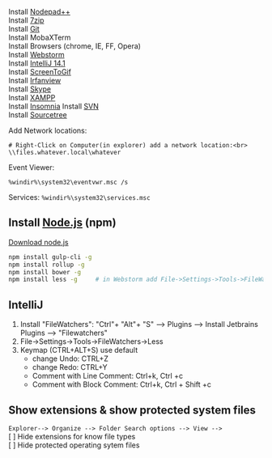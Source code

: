 Install [Nodepad++](https://notepad-plus-plus.org/download/v7.5.5.html)<br>
Install [7zip](https://www.7-zip.org/)<br>
Install [Git](https://git-scm.com/downloads)<br>
Install MobaXTerm<br>
Install Browsers (chrome, IE, FF, Opera)<br>
Install [Webstorm](https://download.jetbrains.com/webstorm/WebStorm-2017.3.5.exe)<br>
Install [IntelliJ 14.1](https://download.jetbrains.com/idea/ideaIU-14.1.7.exe)<br>
Install [ScreenToGif](http://www.screentogif.com/)<br>
Install [Irfanview](http://www.irfanview.com/)<br>
Install [Skype](https://www.skype.com/de/)<br>
Install [XAMPP](https://www.apachefriends.org/de/index.html)<br>
Install [Insomnia](https://insomnia.rest/download/)
Install [SVN](https://tortoisesvn.net/downloads.de.html) <br>
Install [Sourcetree](https://www.sourcetreeapp.com/)<br>	

Add Network locations:
```
# Right-Click on Computer(in explorer) add a network location:<br>
\\files.whatever.local\whatever
```

Event Viewer:
```
%windir%\system32\eventvwr.msc /s 
```

Services: 
`%windir%\system32\services.msc`
	
	
## Install [Node.js](https://nodejs.org/en/) (npm)
[Download node.js](https://nodejs.org/en/)

```bash
npm install gulp-cli -g	
npm install rollup -g	
npm install bower -g 	
npm install less -g     # in Webstorm add File->Settings->Tools->FileWatchers->Less
```

## IntelliJ
1. Install "FileWatchers": "Ctrl"+ "Alt"+ "S"  --> Plugins --> Install Jetbrains Plugins --> "Filewatchers"
2. File->Settings->Tools->FileWatchers->Less
3. Keymap (CTRL+ALT+S) use default
	* change Undo: CTRL+Z
	* change Redo: CTRL+Y
	* Comment with Line Comment: Ctrl+k, Ctrl +c
	* Comment with Block Comment: Ctrl+k, Ctrl + Shift +c


## Show extensions & show protected system files
`Explorer--> Organize --> Folder Search options --> View -->`<br>
[ ] Hide extensions for know file types<br>
[ ] Hide protected operating sytem files<br>